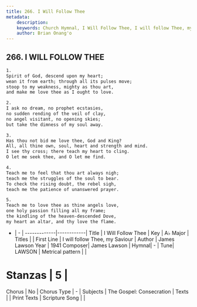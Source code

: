 ```yaml
---
title: 266. I Will Follow Thee
metadata:
    description: 
    keywords: Church Hymnal, I Will Follow Thee, I will follow Thee, my Saviour, 
    author: Brian Onang'o
---
```



## 266. I WILL FOLLOW THEE

```txt
1.
Spirit of God, descend upon my heart;
wean it from earth; through all its pulses move;
stoop to my weakness, mighty as thou art,
and make me love thee as I ought to love.

2.
I ask no dream, no prophet ecstasies,
no sudden rending of the veil of clay,
no angel visitant, no opening skies;
but take the dimness of my soul away.

3.
Has thou not bid me love thee, God and King?
All, all thine own, soul, heart and strength and mind.
I see thy cross; there teach my heart to cling.
O let me seek thee, and O let me find.

4.
Teach me to feel that thou art always nigh;
teach me the struggles of the soul to bear.
To check the rising doubt, the rebel sigh,
teach me the patience of unanswered prayer.

5.
Teach me to love thee as thine angels love,
one holy passion filling all my frame;
the kindling of the heaven-descended Dove,
my heart an altar, and thy love the flame.
```

- |   -  |
-------------|------------|
Title | I Will Follow Thee |
Key | A♭ Major |
Titles |  |
First Line | I will follow Thee, my Saviour |
Author | James Lawson
Year | 1941
Composer| James Lawson |
Hymnal|  - |
Tune| LAWSON |
Metrical pattern | |
# Stanzas | 5 |
Chorus | No |
Chorus Type | - |
Subjects | The Gospel: Consecration |
Texts |  |
Print Texts | 
Scripture Song |  |
  
